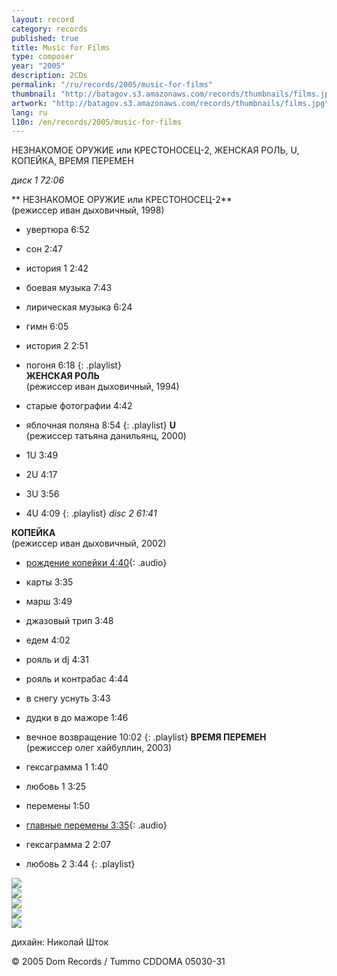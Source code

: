 ```yaml
---
layout: record
category: records
published: true
title: Music for Films
type: composer
year: "2005"
description: 2CDs
permalink: "/ru/records/2005/music-for-films"
thumbnail: "http://batagov.s3.amazonaws.com/records/thumbnails/films.jpg"
artwork: "http://batagov.s3.amazonaws.com/records/thumbnails/films.jpg"
lang: ru
l10n: /en/records/2005/music-for-films
---
```


НЕЗНАКОМОЕ ОРУЖИЕ или КРЕСТОНОСЕЦ-2, ЖЕНСКАЯ РОЛЬ, U, КОПЕЙКА, ВРЕМЯ ПЕРЕМЕН  

_диск 1 72:06_  

** 	НЕЗНАКОМОЕ ОРУЖИЕ или КРЕСТОНОСЕЦ-2**  
(режиссер иван дыховичный, 1998)

- увертюра 6:52
- сон 2:47
- история 1 2:42
- боевая музыка 7:43
- лирическая музыка 6:24
- гимн 6:05
- история 2 2:51
- погоня 6:18
{: .playlist}  
**ЖЕНСКАЯ РОЛЬ**  
(режиссер иван дыховичный, 1994)  

- старые фотографии 4:42
- яблочная поляна 8:54 
{: .playlist}
**U**  
(режиссер татьяна данильянц, 2000)  

- 1U 3:49
- 2U 4:17
- 3U 3:56
- 4U 4:09
{: .playlist}
_disc 2 61:41_	 

**КОПЕЙКА**  
(режиссер иван дыховичный, 2002)  

- [рождение копейки 4:40](http://batagov.s3.amazonaws.com/records/sounds/birth.mp3){: .audio}
- карты 3:35 
- марш 3:49
- джазовый трип 3:48
- едем 4:02
- рояль и dj 4:31
- рояль и контрабас 4:44
- в снегу уснуть 3:43
- дудки в до мажоре 1:46
- вечное возвращение 10:02
{: .playlist}
**ВРЕМЯ ПЕРЕМЕН**  
(режиссер олег хайбуллин, 2003)  

- гексаграмма 1 1:40
- любовь 1 3:25
- перемены 1:50 
- [главные перемены 3:35](http://batagov.s3.amazonaws.com/records/sounds/radical_changes.mp3){: .audio}
- гексаграмма 2 2:07
- любовь 2 3:44
{: .playlist}

![](http://batagov.s3.amazonaws.com/records/artwork/films1.jpg)  
![](http://batagov.s3.amazonaws.com/records/artwork/films2.jpg)  
![](http://batagov.s3.amazonaws.com/records/artwork/films3.jpg)  
![](http://batagov.s3.amazonaws.com/records/artwork/films4.jpg)  
![](http://batagov.s3.amazonaws.com/records/artwork/films5.jpg)  

дихайн: Николай Шток  

© 2005 Dom Records / Tummo CDDOMA 05030-31